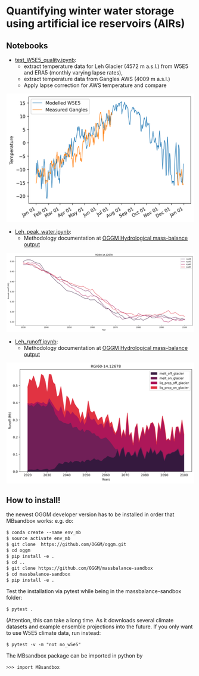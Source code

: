 # Quantifying winter water storage using artificial ice reservoirs (AIRs)

## Notebooks
- [test_W5E5_quality.ipynb](docs/test_W5E5_quality.ipynb): 
    - extract temperature data for Leh Glacier (4572 m a.s.l.) from W5E5 and ERA5 (monthly varying lapse rates),
    - extract temperature data from Gangles AWS (4009 m a.s.l.)
    - Apply lapse correction for AWS temperature and compare

![W5E5_Validation](figs/W5E5_Validation.png)

- [Leh_peak_water.ipynb](docs/Leh_peak_water.ipynb): 
    - Methodology documentation at [OGGM Hydrological mass-balance output](https://oggm.org/tutorials/stable/notebooks/hydrological_output.html)

![Leh_peak_water](figs/Leh_peak_water.png)

- [Leh_runoff.ipynb](docs/Leh_runoff.ipynb): 
    - Methodology documentation at [OGGM Hydrological mass-balance output](https://oggm.org/tutorials/stable/notebooks/hydrological_output.html)

![Leh_runoff](figs/Leh_runoff.png)

## How to install!
<!-- structure as in https://github.com/fmaussion/scispack and oggm/oggm -->
the newest OGGM developer version has to be installed in order that MBsandbox works:
e.g. do:

    $ conda create --name env_mb
    $ source activate env_mb
    $ git clone  https://github.com/OGGM/oggm.git
    $ cd oggm 
    $ pip install -e .
    $ cd .. 
    $ git clone https://github.com/OGGM/massbalance-sandbox
    $ cd massbalance-sandbox
    $ pip install -e .

Test the installation via pytest while being in the massbalance-sandbox folder:

    $ pytest .

(Attention, this can take a long time. As it downloads several climate datasets and example ensemble projections into the future. If you only want to use W5E5 climate data, run instead:

    $ pytest -v -m "not no_w5e5"

The MBsandbox package can be imported in python by

    >>> import MBsandbox
